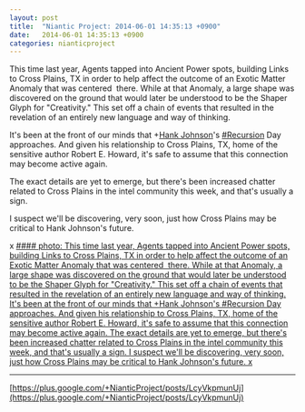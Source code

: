 ```yaml
---
layout: post
title:  "Niantic Project: 2014-06-01 14:35:13 +0900"
date:   2014-06-01 14:35:13 +0900
categories: nianticproject
---
```

This time last year, Agents tapped into Ancient Power spots, building Links to Cross Plains, TX in order to help affect the outcome of an Exotic Matter Anomaly that was centered  there. While at that Anomaly, a large shape was discovered on the ground that would later be understood to be the Shaper Glyph for "Creativity." This set off a chain of events that resulted in the revelation of an entirely new language and way of thinking.

It's been at the front of our minds that +[Hank Johnson](https://plus.google.com/117792105926525258257 "")'s [#Recursion](https://plus.google.com/s/%23Recursion "") Day approaches. And given his relationship to Cross Plains, TX, home of the sensitive author Robert E. Howard, it's safe to assume that this connection may become active again. 

The exact details are yet to emerge, but there's been increased chatter related to Cross Plains in the intel community this week, and that's usually a sign.

I suspect we'll be discovering, very soon, just how Cross Plains may be critical to Hank Johnson's future.

x
[#### photo: This time last year, Agents tapped into Ancient Power spots, building Links to Cross Plains, TX in order to help affect the outcome of an Exotic Matter Anomaly that was centered  there. While at that Anomaly, a large shape was discovered on the ground that would later be understood to be the Shaper Glyph for "Creativity." This set off a chain of events that resulted in the revelation of an entirely new language and way of thinking.
It's been at the front of our minds that +Hank Johnson's #Recursion Day approaches. And given his relationship to Cross Plains, TX, home of the sensitive author Robert E. Howard, it's safe to assume that this connection may become active again.
The exact details are yet to emerge, but there's been increased chatter related to Cross Plains in the intel community this week, and that's usually a sign.
I suspect we'll be discovering, very soon, just how Cross Plains may be critical to Hank Johnson's future.
x](https://lh6.googleusercontent.com/-X8lAdmhJw9g/U4q7gNC6juI/AAAAAAAAaac/VsU2vKmBq08/Gather.png "")
- - -
[https://plus.google.com/+NianticProject/posts/LcyVkpmunUj](https://plus.google.com/+NianticProject/posts/LcyVkpmunUj)
